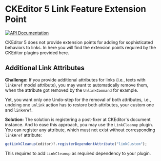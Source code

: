 # CKEditor 5 Link Feature Extension Point

[![API Documentation][badge:docs:api]][api:ckeditor-plugins]

CKEditor 5 does not provide extension points for adding for sophisticated
behaviors to links. In here you will find the extension points required by the
CKEditor plugins provided here.

## Additional Link Attributes

**Challenge:** If you provide additional attributes for links (i.e., texts with
`linkHref` model attribute), you may want to automatically remove them, when the
attribute got removed by the `UnlinkCommand` for example.

Yet, you want only one Undo-step for the removal of both attributes, i.e.,
undoing one `unlink` action has to restore both attributes, your custom one
and `linkHref`.

**Solution:** The solution is registering a post-fixer at CKEditor's document
instance. And to ease this approach, you may use the `LinkCleanup` plugin. You
can register any attribute, which must not exist without corresponding
`linkHref` attribute:

```typescript
getLinkCleanup(editor)?.registerDependentAttribute("linkCustom");
```

This requires to add `LinkCleanup` as required dependency to your plugin.

[badge:docs:api]: <https://img.shields.io/badge/docs-%F0%9F%93%83%20API-informational?style=for-the-badge>
[api:ckeditor-plugins]: <https://coremedia.github.io/ckeditor-plugins/docs/api/modules/ckeditor5_coremedia_link.link.html> "Namespace link"
